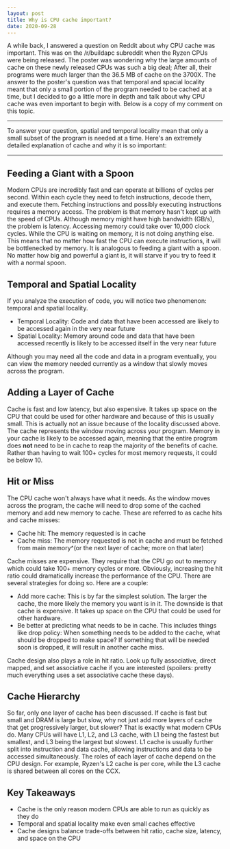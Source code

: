 ```yaml
---
layout: post
title: Why is CPU cache important?
date: 2020-09-28
---
```


A while back, I answered a question on Reddit about why CPU cache was important.
This was on the /r/buildapc subreddit when the Ryzen CPUs were being released.
The poster was wondering why the large amounts of cache on these newly released
CPUs was such a big deal; After all, their programs were much larger than the
36.5 MB of cache on the 3700X. The answer to the poster's question was that
temporal and spacial locality meant that only a small portion of the program
needed to be cached at a time, but I decided to go a little more in depth and
talk about why CPU cache was even important to begin with. Below is a copy of my
comment on this topic.

---

To answer your question, spatial and temporal locality mean that only a small
subset of the program is needed at a time. Here's an extremely detailed
explanation of cache and why it is so important:

---

## Feeding a Giant with a Spoon

Modern CPUs are incredibly fast and can operate at billions of cycles per
second. Within each cycle they need to fetch instructions, decode them, and
execute them. Fetching instructions and possibly executing instructions requires
a memory access. The problem is that memory hasn't kept up with the speed of
CPUs. Although memory might have high bandwidth (GB/s), the problem is latency.
Accessing memory could take over 10,000 clock cycles. While the CPU is waiting
on memory, it is not doing anything else. This means that no matter how fast the
CPU can execute instructions, it will be bottlenecked by memory. It is analogous
to feeding a giant with a spoon. No matter how big and powerful a giant is, it
will starve if you try to feed it with a normal spoon.

## Temporal and Spatial Locality

If you analyze the execution of code, you will notice two phenomenon: temporal
and spatial locality.

* Temporal Locality: Code and data that have been accessed are likely to be
  accessed again in the very near future
* Spatial Locality: Memory around code and data that have been accessed recently
  is likely to be accessed itself in the very near future

Although you may need all the code and data in a program eventually, you can
view the memory needed currently as a window that slowly moves across the
program.

## Adding a Layer of Cache

Cache is fast and low latency, but also expensive. It takes up space on the CPU
that could be used for other hardware and because of this is usually small. This
is actually not an issue because of the locality discussed above. The cache
represents the window moving across your program. Memory in your cache is likely
to be accessed again, meaning that the entire program does **not** need to be in
cache to reap the majority of the benefits of cache. Rather than having to wait
100+ cycles for most memory requests, it could be below 10.

## Hit or Miss

The CPU cache won't always have what it needs. As the window moves across the
program, the cache will need to drop some of the cached memory and add new
memory to cache. These are referred to as cache hits and cache misses:

* Cache hit: The memory requested is in cache
* Cache miss: The memory requested is not in cache and must be fetched from main
  memory^(or the next layer of cache; more on that later)

Cache misses are expensive. They require that the CPU go out to memory which
could take 100+ memory cycles or more. Obviously, increasing the hit ratio could
dramatically increase the performance of the CPU. There are several strategies
for doing so. Here are a couple:

* Add more cache: This is by far the simplest solution. The larger the cache,
  the more likely the memory you want is in it. The downside is that cache is
expensive. It takes up space on the CPU that could be used for other hardware.
* Be better at predicting what needs to be in cache. This includes things like
  drop policy: When something needs to be added to the cache, what should be
dropped to make space? If something that will be needed soon is dropped, it will
result in another cache miss.

Cache design also plays a role in hit ratio. Look up fully associative, direct
mapped, and set associative cache if you are interested (spoilers: pretty much
everything uses a set associative cache these days).

## Cache Hierarchy

So far, only one layer of cache has been discussed. If cache is fast but small
and DRAM is large but slow, why not just add more layers of cache that get
progressively larger, but slower? That is exactly what modern CPUs do. Many CPUs
will have L1, L2, and L3 cache, with L1 being the fastest but smallest, and L3
being the largest but slowest. L1 cache is usually further split into
instruction and data cache, allowing instructions and data to be accessed
simultaneously. The roles of each layer of cache depend on the CPU design. For
example, Ryzen's L2 cache is per core, while the L3 cache is shared between all
cores on the CCX.

## Key Takeaways

* Cache is the only reason modern CPUs are able to run as quickly as they do
* Temporal and spatial locality make even small caches effective
* Cache designs balance trade-offs between hit ratio, cache size, latency, and
  space on the CPU
